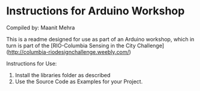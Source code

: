 # Instructions for Arduino Workshop

Compiled by: Maanit Mehra

This is a readme designed for use as part of an Arduino workshop, which in turn is part of the [RIO-Columbia Sensing in the City Challenge] (http://columbia-riodesignchallenge.weebly.com/) 

Instructions for Use:

1. Install the libraries folder as described
2. Use the Source Code as Examples for your Project.
	
